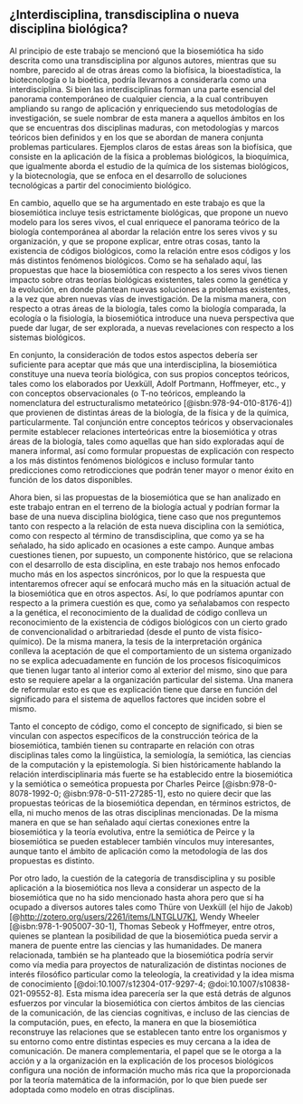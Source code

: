## ¿Interdisciplina, transdisciplina o nueva disciplina biológica?

Al principio de este trabajo se mencionó que la biosemiótica ha sido descrita como una transdisciplina por algunos autores, mientras que su nombre, parecido al de otras áreas como la biofísica, la bioestadística, la biotecnología o la bioética, podría llevarnos a considerarla como una interdisciplina.
Si bien las interdisciplinas forman una parte esencial del panorama contemporáneo de cualquier ciencia, a la cual contribuyen ampliando su rango de aplicación y enriqueciendo sus metodologías de investigación, se suele nombrar de esta manera a aquellos ámbitos en los que se encuentras dos disciplinas maduras, con metodologías y marcos teóricos bien definidos y en los que se abordan de manera conjunta problemas particulares.
Ejemplos claros de estas áreas son la biofísica, que consiste en la aplicación de la física a problemas biológicos, la bioquímica, que igualmente aborda el estudio de la química de los sistemas biológicos, y la biotecnología, que se enfoca en el desarrollo de soluciones tecnológicas a partir del conocimiento biológico.

En cambio, aquello que se ha argumentado en este trabajo es que la biosemiótica incluye tesis estrictamente biológicas, que propone un nuevo modelo para los seres vivos, el cual enriquece el panorama teórico de la biología contemporánea al abordar la relación entre los seres vivos y su organización, y que se propone explicar, entre otras cosas, tanto la existencia de códigos biológicos, como la relación entre esos códigos y los más distintos fenómenos biológicos.
Como se ha señalado aquí, las propuestas que hace la biosemiótica con respecto a los seres vivos tienen impacto sobre otras teorías biológicas existentes, tales como la genética y la evolución, en donde plantean nuevas soluciones a problemas existentes, a la vez que abren nuevas vías de investigación.
De la misma manera, con respecto a otras áreas de la biología, tales como la biología comparada, la ecología o la fisiología, la biosemiótica introduce una nueva perspectiva que puede dar lugar, de ser explorada, a nuevas revelaciones con respecto a los sistemas biológicos.

En conjunto, la consideración de todos estos aspectos debería ser suficiente para aceptar que más que una interdisciplina, la biosemiótica constituye una nueva teoría biológica, con sus propios conceptos teóricos, tales como los elaborados por Uexküll, Adolf Portmann, Hoffmeyer, etc., y con conceptos observacionales (o T-no teóricos, empleando la nomenclatura del estructuralismo metateórico [@isbn:978-94-010-8176-4]) que provienen de distintas áreas de la biología, de la física y de la química, particularmente.
Tal conjunción entre conceptos teóricos y observacionales permite establecer relaciones interteóricas entre la biosemiótica y otras áreas de la biología, tales como aquellas que han sido exploradas aquí de manera informal, así como formular propuestas de explicación con respecto a los más distintos fenómenos biológicos e incluso formular tanto predicciones como retrodicciones que podrán tener mayor o menor éxito en función de los datos disponibles.

Ahora bien, si las propuestas de la biosemiótica que se han analizado en este trabajo entran en el terreno de la biología actual y podrían formar la base de una nueva disciplina biológica, tiene caso que nos preguntemos tanto con respecto a la relación de esta nueva disciplina con la semiótica, como con respecto al término de transdisciplina, que como ya se ha señalado, ha sido aplicado en ocasiones a este campo.
Aunque ambas cuestiones tienen, por supuesto, un componente histórico, que se relaciona con el desarrollo de esta disciplina, en este trabajo nos hemos enfocado mucho más en los aspectos sincrónicos, por lo que la respuesta que intentaremos ofrecer aquí se enfocará mucho más en la situación actual de la biosemiótica que en otros aspectos.
Así, lo que podríamos apuntar con respecto a la primera cuestión es que, como ya señalabamos con respecto a la genética, el reconocimiento de la dualidad de código conlleva un reconocimiento de la existencia de códigos biológicos con un cierto grado de convencionalidad o arbitrariedad (desde el punto de vista físico-químico).
De la misma manera, la tesis de la interpretación orgánica conlleva la aceptación de que el comportamiento de un sistema organizado no se explica adecuadamente en función de los procesos físicoquímicos que tienen lugar tanto al interior como al exterior del mismo, sino que para esto se requiere apelar a la organización particular del sistema.
Una manera de reformular esto es que es explicación tiene que darse en función del significado para el sistema de aquellos factores que inciden sobre el mismo.

Tanto el concepto de código, como el concepto de significado, si bien se vinculan con aspectos específicos de la construcción teórica de la biosemiótica, también tienen su contraparte en relación con otras disciplinas tales como la lingüistica, la semiología, la semiótica, las ciencias de la computación y la epistemología.
Si bien históricamente hablando la relación interdisciplinaria más fuerte se ha establecido entre la biosemiótica y la semiótica o semeótica propuesta por Charles Peirce [@isbn:978-0-8078-1992-0; @isbn:978-0-511-27285-1], esto no quiere decir que las propuestas teóricas de la biosemiótica dependan, en términos estrictos, de ella, ni mucho menos de las otras disciplinas mencionadas.
De la misma manera en que se han señalado aquí ciertas conexiones entre la biosemiótica y la teoría evolutiva, entre la semiótica de Peirce y la biosemiótica se pueden establecer también vínculos muy interesantes, aunque tanto el ámbito de aplicación como la metodología de las dos propuestas es distinto.

Por otro lado, la cuestión de la categoría de transdisciplina y su posible aplicación a la biosemiótica nos lleva a considerar un aspecto de la biosemiótica que no ha sido mencionado hasta ahora pero que sí ha ocupado a diversos autores tales como Thüre von Uexküll (el hijo de Jakob) [@http://zotero.org/users/2261/items/LNTGLU7K], Wendy Wheeler [@isbn:978-1-905007-30-1], Thomas Sebeok y Hoffmeyer, entre otros, quienes se plantean la posibilidad de que la biosemiótica pueda servir a manera de puente entre las ciencias y las humanidades.
De manera relacionada, también se ha planteado que la biosemiótica podría servir como vía media para proyectos de naturalización de distintas nociones de interés filosófico particular como la teleología, la creatividad y la idea misma de conocimiento [@doi:10.1007/s12304-017-9297-4; @doi:10.1007/s10838-021-09552-8].
Esta misma idea parecería ser la que está detrás de algunos esfuerzos por vincular la biosemiótica con ciertos ámbitos de las ciencias de la comunicación, de las ciencias cognitivas, e incluso de las ciencias de la computación, pues, en efecto, la manera en que la biosemiótica reconstruye las relaciones que se establecen tanto entre los organismos y su entorno como entre distintas especies es muy cercana a la idea de comunicación.
De manera complementaria, el papel que se le otorga a la acción y a la organización en la explicación de los procesos biológicos configura una noción de información mucho más rica que la proporcionada por la teoría matemática de la información, por lo que bien puede ser adoptada como modelo en otras disciplinas.
